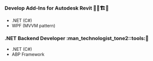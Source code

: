 <!--
**MyN1ckName/MyN1ckName** is a ✨ _special_ ✨ repository because its `README.md` (this file) appears on your GitHub profile.

Here are some ideas to get you started:

- 🔭 I’m currently working on ...
- 🌱 I’m currently learning ...
- 👯 I’m looking to collaborate on ...
- 🤔 I’m looking for help with ...
- 💬 Ask me about ...
- 📫 How to reach me: ...
- 😄 Pronouns: ...
- ⚡ Fun fact: ...
-->
### Develop Add-Ins for Autodesk Revit :woman_factory_worker::building_construction::construction_worker:
* .NET (C#)
* WPF (MVVM pattern)
### .NET Backend Developer :man_technologist_tone2::tools::rocket:
* .NET (C#)
* ABP Framework
